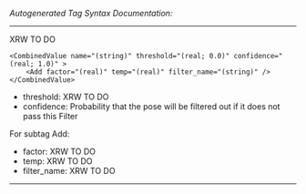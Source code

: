 _Autogenerated Tag Syntax Documentation:_

---
XRW TO DO

```
<CombinedValue name="(string)" threshold="(real; 0.0)" confidence="(real; 1.0)" >
    <Add factor="(real)" temp="(real)" filter_name="(string)" />
</CombinedValue>
```

-   threshold: XRW TO DO
-   confidence: Probability that the pose will be filtered out if it does not pass this Filter


For subtag Add: 

-   factor: XRW TO DO
-   temp: XRW TO DO
-   filter_name: XRW TO DO

---
